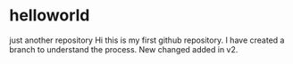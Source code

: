 # helloworld
just another repository
Hi this is my first github repository. I have created a branch to understand the process.
New changed added in v2.
